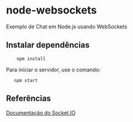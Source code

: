 # node-websockets
Exemplo de Chat em Node.js usando WebSockets

## Instalar dependências
```
    npm install
```

Para iniciar o servidor, use o comando:

```
   npm start
```

## Referências
[Documentação do Socket.IO](https://socket.io)